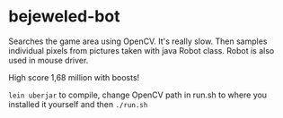 # bejeweled-bot

Searches the game area using OpenCV. It's really slow. Then samples individual pixels from pictures taken with java Robot class. Robot is also used in mouse driver.

High score 1,68 million with boosts!

`lein uberjar` to compile, change OpenCV path in run.sh to where you installed it yourself and then `./run.sh`
